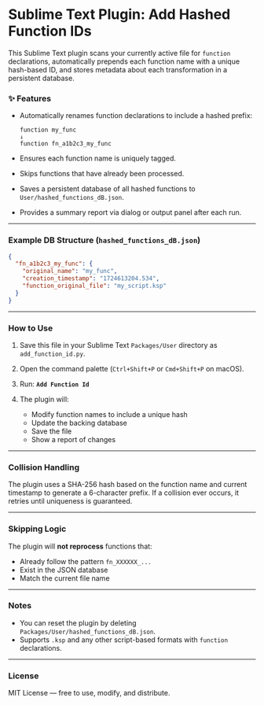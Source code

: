 # Sublime Text Plugin: Add Hashed Function IDs

This Sublime Text plugin scans your currently active file for `function` declarations, automatically prepends each function name with a unique hash-based ID, and stores metadata about each transformation in a persistent database.

### ✨ Features

* Automatically renames function declarations to include a hashed prefix:

  ```
  function my_func
  ↓
  function fn_a1b2c3_my_func
  ```
* Ensures each function name is uniquely tagged.
* Skips functions that have already been processed.
* Saves a persistent database of all hashed functions to `User/hashed_functions_dB.json`.
* Provides a summary report via dialog or output panel after each run.

---

### Example DB Structure (`hashed_functions_dB.json`)

```json
{
  "fn_a1b2c3_my_func": {
    "original_name": "my_func",
    "creation_timestamp": "1724613204.534",
    "function_original_file": "my_script.ksp"
  }
}
```

---

### How to Use

1. Save this file in your Sublime Text `Packages/User` directory as `add_function_id.py`.
2. Open the command palette (`Ctrl+Shift+P` or `Cmd+Shift+P` on macOS).
3. Run: **`Add Function Id`**
4. The plugin will:

   * Modify function names to include a unique hash
   * Update the backing database
   * Save the file
   * Show a report of changes

---

### Collision Handling

The plugin uses a SHA-256 hash based on the function name and current timestamp to generate a 6-character prefix. If a collision ever occurs, it retries until uniqueness is guaranteed.

---

### Skipping Logic

The plugin will **not reprocess** functions that:

* Already follow the pattern `fn_XXXXXX_...`
* Exist in the JSON database
* Match the current file name

---

### Notes

* You can reset the plugin by deleting `Packages/User/hashed_functions_dB.json`.
* Supports `.ksp` and any other script-based formats with `function` declarations.

---

### License

MIT License — free to use, modify, and distribute.
